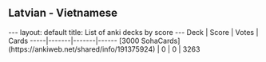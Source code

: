 <h2>Latvian  -  Vietnamese</h2>
---
layout: default
title: List of anki decks by score
---
Deck | Score | Votes | Cards
-----|-------|-------|------
[3000 SohaCards](https://ankiweb.net/shared/info/191375924) | 0 | 0 | 3263

